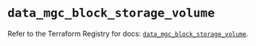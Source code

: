 # `data_mgc_block_storage_volume`

Refer to the Terraform Registry for docs: [`data_mgc_block_storage_volume`](https://registry.terraform.io/providers/magalucloud/mgc/0.39.0/docs/data-sources/block_storage_volume).
